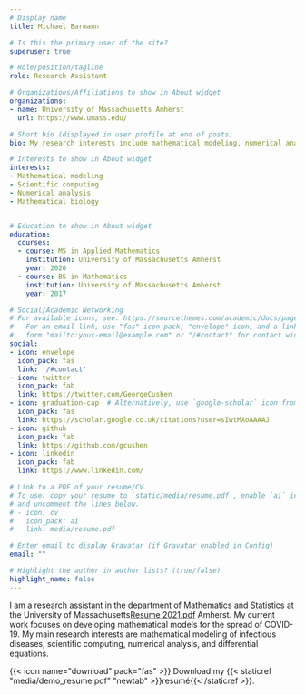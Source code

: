 ```yaml
---
# Display name
title: Michael Barmann

# Is this the primary user of the site?
superuser: true

# Role/position/tagline
role: Research Assistant

# Organizations/Affiliations to show in About widget
organizations:
- name: University of Massachusetts Amherst
  url: https://www.umass.edu/

# Short bio (displayed in user profile at end of posts)
bio: My research interests include mathematical modeling, numerical analysis, and scientific computing.

# Interests to show in About widget
interests:
- Mathematical modeling
- Scientific computing
- Numerical analysis
- Mathematical biology


# Education to show in About widget
education:
  courses:
  - course: MS in Applied Mathematics
    institution: University of Massachusetts Amherst
    year: 2020
  - course: BS in Mathematics
    institution: University of Massachusetts Amherst
    year: 2017

# Social/Academic Networking
# For available icons, see: https://sourcethemes.com/academic/docs/page-builder/#icons
#   For an email link, use "fas" icon pack, "envelope" icon, and a link in the
#   form "mailto:your-email@example.com" or "/#contact" for contact widget.
social:
- icon: envelope
  icon_pack: fas
  link: '/#contact'
- icon: twitter
  icon_pack: fab
  link: https://twitter.com/GeorgeCushen
- icon: graduation-cap  # Alternatively, use `google-scholar` icon from `ai` icon pack
  icon_pack: fas
  link: https://scholar.google.co.uk/citations?user=sIwtMXoAAAAJ
- icon: github
  icon_pack: fab
  link: https://github.com/gcushen
- icon: linkedin
  icon_pack: fab
  link: https://www.linkedin.com/

# Link to a PDF of your resume/CV.
# To use: copy your resume to `static/media/resume.pdf`, enable `ai` icons in `params.toml`, 
# and uncomment the lines below.
# - icon: cv
#   icon_pack: ai
#   link: media/resume.pdf

# Enter email to display Gravatar (if Gravatar enabled in Config)
email: ""

# Highlight the author in author lists? (true/false)
highlight_name: false
---
```


I am a research assistant in the department of Mathematics and Statistics at the University of Massachusetts[Resume 2021.pdf](https://github.com/MichaelBarmann/starter-academic/files/6112086/Resume.2021.pdf)
 Amherst. My current work focuses on developing mathematical models for the spread of COVID-19. My main research interests are mathematical modeling of infectious diseases, scientific computing, numerical analysis, and differential equations. 

{{< icon name="download" pack="fas" >}} Download my {{< staticref "media/demo_resume.pdf" "newtab" >}}resumé{{< /staticref >}}.
